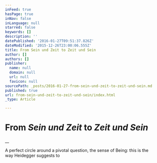 ```yaml
---
inFeed: true
hasPage: true
inNav: false
inLanguage: null
starred: false
keywords: []
description: ''
datePublished: '2016-01-27T09:51:37.826Z'
dateModified: '2015-12-26T23:00:06.555Z'
title: From Sein und Zeit to Zeit und Sein
author: []
authors: []
publisher:
  name: null
  domain: null
  url: null
  favicon: null
sourcePath: _posts/2016-01-27-from-sein-und-zeit-to-zeit-und-sein.md
published: true
url: from-sein-und-zeit-to-zeit-und-sein/index.html
_type: Article

---
```

# From _Sein und Zeit_ to _Zeit und Sein_

__

A perfect circle around a pivotal question, the sense of Being: this is the way Heidegger suggests to